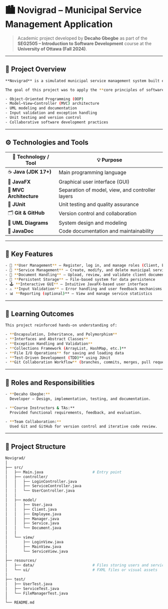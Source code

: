# 🏙️ Novigrad – Municipal Service Management Application
> Academic project developed by **Decaho Gbegbe** as part of the **SEG2505 – Introduction to Software Development** course at the **University of Ottawa (Fall 2024)**.

---

## 🎯 Project Overview
```bash
**Novigrad** is a simulated municipal service management system built entirely in **Java**, where different user roles — *employees*, *managers*, and *clients* — interact with city-style services such as driver’s license renewals, form submissions, and document verification.

The goal of this project was to apply the **core principles of software engineering** covered in **SEG2505**, including:

- Object-Oriented Programming (OOP)
- Model–View–Controller (MVC) architecture
- UML modeling and documentation
- Input validation and exception handling
- Unit testing and version control
- Collaborative software development practices
```
---

## ⚙️ Technologies and Tools

| 🧩 Technology / Tool | 💡 Purpose |
|----------------------|------------|
| ☕ **Java (JDK 17+)** | Main programming language |
| 🎨 **JavaFX** | Graphical user interface (GUI) |
| 🧠 **MVC Architecture** | Separation of model, view, and controller layers |
| 🧪 **JUnit** | Unit testing and quality assurance |
| 🗂️ **Git & GitHub** | Version control and collaboration |
| 🧱 **UML Diagrams** | System design and modeling |
| 📄 **JavaDoc** | Code documentation and maintainability |

---

## 🚀 Key Features
```bash
- 👤 **User Management** – Register, log in, and manage roles (Client, Employee, Manager)  
- 🏢 **Service Management** – Create, modify, and delete municipal services  
- 📁 **Document Handling** – Upload, review, and validate client documents  
- 💾 **Persistent Storage** – File-based system for data persistence  
- 🕹️ **Interactive GUI** – Intuitive JavaFX-based user interface  
- ⚠️ **Input Validation** – Error handling and user feedback mechanisms  
- 📊 **Reporting (optional)** – View and manage service statistics  
```
---

## 🧠 Learning Outcomes
```bash
This project reinforced hands-on understanding of:

- **Encapsulation, Inheritance, and Polymorphism**  
- **Interfaces and Abstract Classes**  
- **Exception Handling and Validation**  
- **Collections Framework (ArrayList, HashMap, etc.)**  
- **File I/O Operations** for saving and loading data  
- **Test-Driven Development (TDD)** using JUnit  
- **Git Collaboration Workflow** (branches, commits, merges, pull requests)
```
---

## 👥 Roles and Responsibilities
```bash
- **Decaho Gbegbe:**  
  Developer – Design, implementation, testing, and documentation.  

- **Course Instructors & TAs:**  
  Provided functional requirements, feedback, and evaluation.  

- **Team Collaboration:**  
  Used Git and GitHub for version control and iterative code review.
```
---


## 🧩 Project Structure

```bash
Novigrad/
│
├── src/
│   ├── Main.java                      # Entry point
│   ├── controller/
│   │   ├── LoginController.java
│   │   ├── ServiceController.java
│   │   └── UserController.java
│   │
│   ├── model/
│   │   ├── User.java
│   │   ├── Client.java
│   │   ├── Employee.java
│   │   ├── Manager.java
│   │   ├── Service.java
│   │   └── Document.java
│   │
│   └── view/
│       ├── LoginView.java
│       ├── MainView.java
│       └── ServiceView.java
│
├── resources/
│   ├── data/                          # Files storing users and services
│   └── ui/                            # FXML files or visual assets
│
├── test/
│   ├── UserTest.java
│   ├── ServiceTest.java
│   └── FileManagerTest.java
│
└── README.md
```
